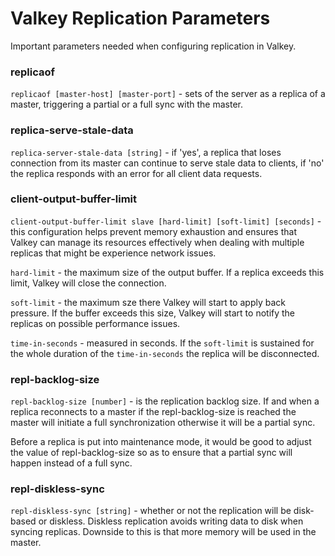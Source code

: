 # Valkey Replication Parameters

Important parameters needed when configuring replication in Valkey.

### replicaof

`replicaof [master-host] [master-port]` - sets of the server as a replica of a master, triggering a partial or a full sync with the master.

### replica-serve-stale-data

`replica-server-stale-data [string]` - if 'yes', a replica that loses connection from its master can continue to serve stale data to clients, if 'no' the replica responds with an error for all client data requests.

### client-output-buffer-limit

`client-output-buffer-limit slave [hard-limit] [soft-limit] [seconds]` - this configuration helps prevent memory exhaustion and ensures that Valkey can manage its resources effectively when dealing with multiple replicas that might be experience network issues.

`hard-limit` - the maximum size of the output buffer. If a replica exceeds this limit, Valkey will close the connection.

`soft-limit` - the maximum sze there Valkey will start to apply back pressure. If the buffer exceeds this size, Valkey will start to notify the replicas on possible performance issues.

`time-in-seconds` - measured in seconds. If the `soft-limit` is sustained for the whole duration of the `time-in-seconds` the replica will be disconnected.

### repl-backlog-size

`repl-backlog-size [number]` - is the replication backlog size. If and when a replica reconnects to a master if the repl-backlog-size is reached the master will initiate a full synchronization otherwise it will be a partial sync.

Before a replica is put into maintenance mode, it would be good to adjust the value of repl-backlog-size so as to ensure that a partial sync will happen instead of a full sync.

### repl-diskless-sync

`repl-diskless-sync [string]` - whether or not the replication will be disk-based or diskless. Diskless replication avoids writing data to disk when syncing replicas. Downside to this is that more memory will be used in the master.
